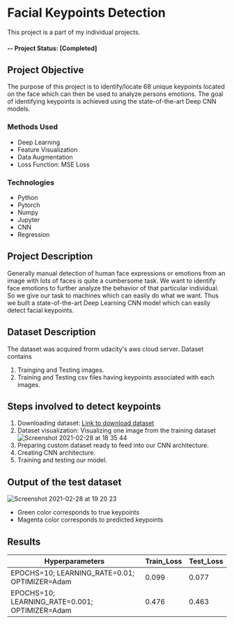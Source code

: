 # Facial Keypoints Detection
This project is a part of my individual projects.

#### -- Project Status: [Completed]

## Project Objective
The purpose of this project is to identify/locate 68 unique keypoints located on the face which can then be used to analyze persons emotions. The goal of identifying keypoints is achieved using the state-of-the-art Deep CNN models.

### Methods Used
* Deep Learning
* Feature Visualization
* Data Augmentation
* Loss Function: MSE Loss


### Technologies
* Python
* Pytorch
* Numpy
* Jupyter
* CNN
* Regression

## Project Description
Generally manual detection of human face expressions or emotions from an image with lots of faces is quite a cumbersome task. We want to identify face emotions to further analyze the behavior of that particular individual. So we give our task to machines which can easily do what we want. Thus we built a state-of-the-art Deep Learning CNN model which can easily detect facial keypoints. 

## Dataset Description
The dataset was acquired frorm udacity's aws cloud server. 
Dataset contains 
1. Trainging and Testing images.
2. Training and Testing csv files having keypoints associated with each images.

## Steps involved to detect keypoints
1. Downloading dataset: [Link to download dataset](https://s3.amazonaws.com/video.udacity-data.com/topher/2018/May/5aea1b91_train-test-data/train-test-data.zip)
2. Dataset visualization: Visualizing one image from the training dataset 
![Screenshot 2021-02-28 at 18 35 44](https://user-images.githubusercontent.com/26361028/109419497-c5f34380-79f3-11eb-8bf6-d0ce2b45199c.png)
3. Preparing custom dataset ready to feed into our CNN architecture.
4. Creating CNN architecture.
5. Training and testing our model.

## Output of the test dataset
![Screenshot 2021-02-28 at 19 20 23](https://user-images.githubusercontent.com/26361028/109420734-0229a280-79fa-11eb-9b59-eb23c2327348.png)
* Green color corresponds to true keypoints
* Magenta color corresponds to predicted keypoints

## Results
|Hyperparameters     |  Train_Loss   | Test_Loss |
|---------|-----------------|------|
| EPOCHS=10; LEARNING_RATE=0.01; OPTIMIZER=Adam | 0.099 | 0.077 |
| EPOCHS=10; LEARNING_RATE=0.001; OPTIMIZER=Adam | 0.476 | 0.463 |
